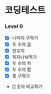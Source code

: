# 코딩테스트

### Level 0

- [x] 나머지 구하기
- [x] 두 수의 곱
- [x] 양꼬치
- [x] 피자나눠먹기
- [x] 두 수의 차
- [x] 두 수의 합
- [x] 몫 구하기
- [] 숫자 비교하기
